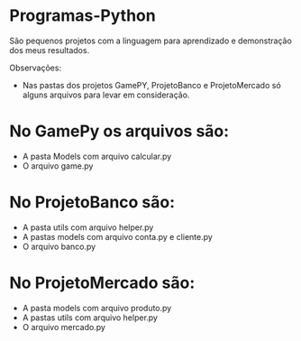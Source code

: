 # Programas-Python
São pequenos projetos com a linguagem para aprendizado e demonstração dos meus resultados.

Observações:
- Nas pastas dos projetos GamePY, ProjetoBanco e ProjetoMercado só alguns arquivos para levar em consideração.

# No GamePy os arquivos são:
- A pasta Models com arquivo calcular.py
- O arquivo game.py

# No ProjetoBanco são:
- A pasta utils com arquivo helper.py
- A pastas models com arquivo conta.py e cliente.py
- O arquivo banco.py

# No ProjetoMercado são:
- A pasta models com arquivo produto.py
- A pastas utils com arquivo helper.py
- O arquivo mercado.py
